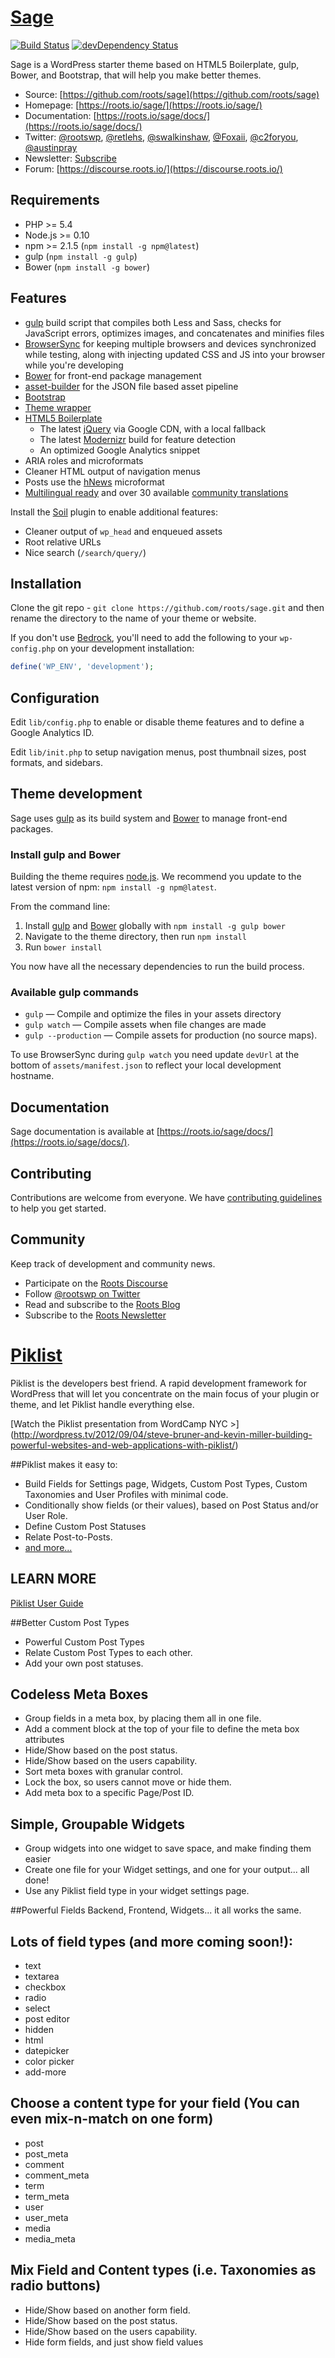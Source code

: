 # [Sage](https://roots.io/sage/)
[![Build Status](https://travis-ci.org/roots/sage.svg)](https://travis-ci.org/roots/sage)
[![devDependency Status](https://david-dm.org/roots/sage/dev-status.svg)](https://david-dm.org/roots/sage#info=devDependencies)

Sage is a WordPress starter theme based on HTML5 Boilerplate, gulp, Bower, and Bootstrap, that will help you make better themes.

* Source: [https://github.com/roots/sage](https://github.com/roots/sage)
* Homepage: [https://roots.io/sage/](https://roots.io/sage/)
* Documentation: [https://roots.io/sage/docs/](https://roots.io/sage/docs/)
* Twitter: [@rootswp](https://twitter.com/rootswp), [@retlehs](https://twitter.com/retlehs), [@swalkinshaw](https://twitter.com/swalkinshaw), [@Foxaii](https://twitter.com/Foxaii), [@c2foryou](https://twitter.com/c2foryou), [@austinpray](https://twitter.com/austinpray)
* Newsletter: [Subscribe](http://roots.io/subscribe/)
* Forum: [https://discourse.roots.io/](https://discourse.roots.io/)

## Requirements

* PHP >= 5.4
* Node.js >= 0.10
* npm >= 2.1.5 (`npm install -g npm@latest`)
* gulp (`npm install -g gulp`)
* Bower (`npm install -g bower`)

## Features

* [gulp](http://gulpjs.com/) build script that compiles both Less and Sass, checks for JavaScript errors, optimizes images, and concatenates and minifies files
* [BrowserSync](http://www.browsersync.io/) for keeping multiple browsers and devices synchronized while testing, along with injecting updated CSS and JS into your browser while you're developing
* [Bower](http://bower.io/) for front-end package management
* [asset-builder](https://github.com/austinpray/asset-builder) for the JSON file based asset pipeline
* [Bootstrap](http://getbootstrap.com/)
* [Theme wrapper](https://roots.io/sage/docs/theme-wrapper/)
* [HTML5 Boilerplate](http://html5boilerplate.com/)
  * The latest [jQuery](http://jquery.com/) via Google CDN, with a local fallback
  * The latest [Modernizr](http://modernizr.com/) build for feature detection
  * An optimized Google Analytics snippet
* ARIA roles and microformats
* Cleaner HTML output of navigation menus
* Posts use the [hNews](http://microformats.org/wiki/hnews) microformat
* [Multilingual ready](https://roots.io/wpml/) and over 30 available [community translations](https://github.com/roots/sage-translations)

Install the [Soil](https://github.com/roots/soil) plugin to enable additional features:

* Cleaner output of `wp_head` and enqueued assets
* Root relative URLs
* Nice search (`/search/query/`)

## Installation

Clone the git repo - `git clone https://github.com/roots/sage.git` and then rename the directory to the name of your theme or website.

If you don't use [Bedrock](https://github.com/roots/bedrock), you'll need to add the following to your `wp-config.php` on your development installation:

```php
define('WP_ENV', 'development');
```

## Configuration

Edit `lib/config.php` to enable or disable theme features and to define a Google Analytics ID.

Edit `lib/init.php` to setup navigation menus, post thumbnail sizes, post formats, and sidebars.

## Theme development

Sage uses [gulp](http://gulpjs.com/) as its build system and [Bower](http://bower.io/) to manage front-end packages.

### Install gulp and Bower

Building the theme requires [node.js](http://nodejs.org/download/). We recommend you update to the latest version of npm: `npm install -g npm@latest`.

From the command line:

1. Install [gulp](http://gulpjs.com) and [Bower](http://bower.io/) globally with `npm install -g gulp bower`
2. Navigate to the theme directory, then run `npm install`
3. Run `bower install`

You now have all the necessary dependencies to run the build process.

### Available gulp commands

* `gulp` — Compile and optimize the files in your assets directory
* `gulp watch` — Compile assets when file changes are made
* `gulp --production` — Compile assets for production (no source maps).

To use BrowserSync during `gulp watch` you need update `devUrl` at the bottom of `assets/manifest.json` to reflect your local development hostname.

## Documentation

Sage documentation is available at [https://roots.io/sage/docs/](https://roots.io/sage/docs/).

## Contributing

Contributions are welcome from everyone. We have [contributing guidelines](CONTRIBUTING.md) to help you get started.

## Community

Keep track of development and community news.

* Participate on the [Roots Discourse](https://discourse.roots.io/)
* Follow [@rootswp on Twitter](https://twitter.com/rootswp)
* Read and subscribe to the [Roots Blog](https://roots.io/blog/)
* Subscribe to the [Roots Newsletter](https://roots.io/subscribe/)

# [Piklist](https://piklist.com)
Piklist is the developers best friend. A rapid development framework for WordPress that will let you concentrate on the main focus of your plugin or theme, and let Piklist handle everything else.

[Watch the Piklist presentation from WordCamp NYC >] (http://wordpress.tv/2012/09/04/steve-bruner-and-kevin-miller-building-powerful-websites-and-web-applications-with-piklist/)

##Piklist makes it easy to:
* Build Fields for Settings page, Widgets, Custom Post Types, Custom Taxonomies and User Profiles with minimal code.
* Conditionally show fields (or their values), based on Post Status and/or User Role.
* Define Custom Post Statuses
* Relate Post-to-Posts.
* [and more...](https://piklist.com/)

## LEARN MORE
[Piklist User Guide](https://piklist.com/user-guide/)

##Better Custom Post Types
* Powerful Custom Post Types
* Relate Custom Post Types to each other.
* Add your own post statuses.

## Codeless Meta Boxes
* Group fields in a meta box, by placing them all in one file.
* Add a comment block at the top of your file to define the meta box attributes
* Hide/Show based on the post status.
* Hide/Show based on the users capability.
* Sort meta boxes with granular control.
* Lock the box, so users cannot move or hide them.
* Add meta box to a specific Page/Post ID.

## Simple, Groupable Widgets
* Group widgets into one widget to save space, and make finding them easier
* Create one file for your Widget settings, and one for your output... all done!
* Use any Piklist field type in your widget settings page.

##Powerful Fields
Backend, Frontend, Widgets... it all works the same.

## Lots of field types (and more coming soon!):
* text
* textarea
* checkbox
* radio
* select
* post editor
* hidden
* html
* datepicker
* color picker
* add-more

## Choose a content type for your field (You can even mix-n-match on one form)
* post
* post_meta
* comment
* comment_meta
* term
* term_meta
* user
* user_meta
* media
* media_meta

## Mix Field and Content types (i.e. Taxonomies as radio buttons)
* Hide/Show based on another form field.
* Hide/Show based on the post status.
* Hide/Show based on the users capability.
* Hide form fields, and just show field values
